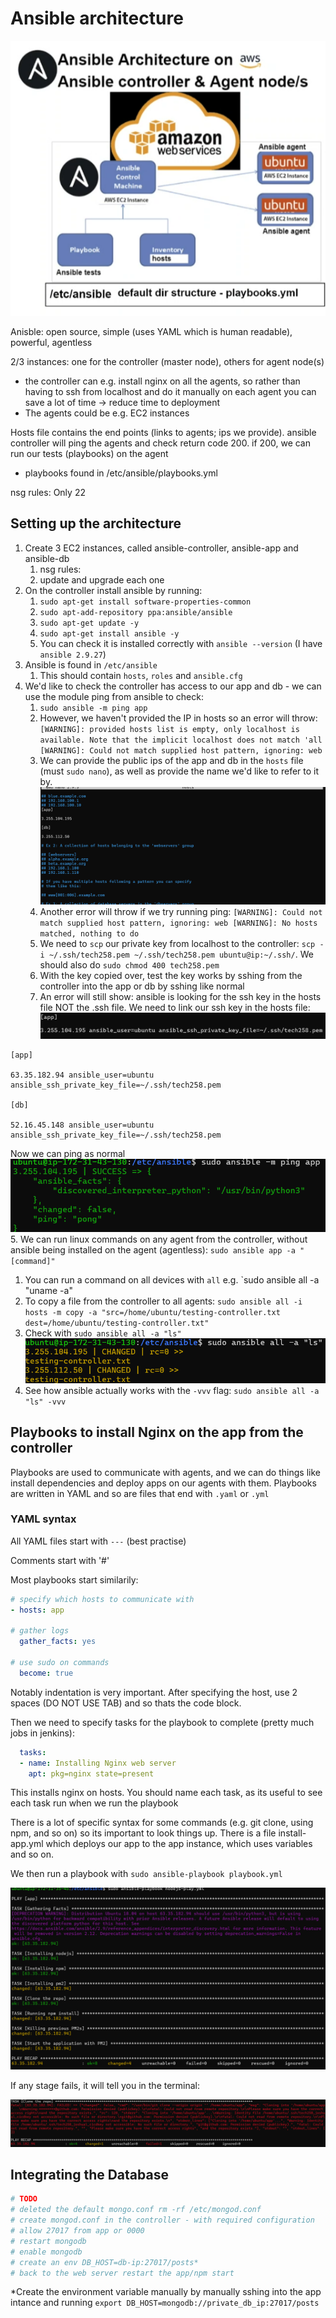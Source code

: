 # Ansible architecture

![alt text](image.png)

Anisble: open source, simple (uses YAML which is human readable), powerful, agentless

2/3 instances: one for the controller (master node), others for agent node(s) 
- the controller can e.g. install nginx on all the agents, so rather than having to ssh from localhost and do it manually on each agent you can save a lot of time -> reduce time to deployment
- The agents could be e.g. EC2 instances

Hosts file contains the end points (links to agents; ips we provide). ansible controller will ping the agents and check return code 200. if 200, we can run our tests (playbooks) on the agent
- playbooks found in /etc/ansible/playbooks.yml

nsg rules: Only 22

## Setting up the architecture

1. Create 3 EC2 instances, called ansible-controller, ansible-app and ansible-db
   1. nsg rules:
   2. update and upgrade each one
2. On the controller install ansible by running:
   1. `sudo apt-get install software-properties-common`
   2. `sudo apt-add-repository ppa:ansible/ansible`
   3. `sudo apt-get update -y`
   4. `sudo apt-get install ansible -y`
   5. You can check it is installed correctly with `ansible --version` (I have `ansible 2.9.27`)
3. Ansible is found in `/etc/ansible`
   1. This should contain `hosts`, `roles` and `ansible.cfg`
4. We'd like to check the controller has access to our app and db - we can use the module ping from ansible to check:
   1. `sudo ansible -m ping app`
   2. However, we haven't provided the IP in hosts so an error will throw: `[WARNING]: provided hosts list is empty, only localhost is available. Note that the implicit localhost does not match 'all [WARNING]: Could not match supplied host pattern, ignoring: web`
   3. We can provide the public ips of the app and db in the `hosts` file (must `sudo nano`), as well as provide the name we'd like to refer to it by.
   ![alt text](image-2.png)
   4. Another error will throw if we try running ping: `[WARNING]: Could not match supplied host pattern, ignoring: web [WARNING]: No hosts matched, nothing to do`
   5. We need to `scp` our private key from localhost to the controller: `scp -i ~/.ssh/tech258.pem ~/.ssh/tech258.pem ubuntu@ip:~/.ssh/`. We should also do `sudo chmod 400 tech258.pem`
   6. With the key copied over, test the key works by sshing from the controller into the app or db by sshing like normal
   7. An error will still show: ansible is looking for the ssh key in the hosts file NOT the .ssh file. We need to link our ssh key in the hosts file:
   ![alt text](image-3.png)
```
[app]

63.35.182.94 ansible_user=ubuntu ansible_ssh_private_key_file=~/.ssh/tech258.pem

[db]

52.16.45.148 ansible_user=ubuntu ansible_ssh_private_key_file=~/.ssh/tech258.pem
```
   Now we can ping as normal
   ![alt text](image-4.png)
5. We can run linux commands on any agent from the controller, without ansible being installed on the agent (agentless): `sudo ansible app -a "[command]"`
   1. You can run a command on all devices with `all` e.g. `sudo ansible all -a "uname -a"
   2. To copy a file from the controller to all agents: `sudo ansible all -i hosts -m copy -a "src=/home/ubuntu/testing-controller.txt dest=/home/ubuntu/testing-controller.txt"`
   3. Check with `sudo ansible all -a "ls"`
   ![alt text](image-5.png)
6. See how ansible actually works with the `-vvv` flag: `sudo ansible all -a "ls" -vvv`

## Playbooks to install Nginx on the app from the controller

Playbooks are used to communicate with agents, and we can do things like install dependencies and deploy apps on our agents with them. Playbooks are written in YAML and so are files that end with `.yaml` or `.yml`

### YAML syntax

All YAML files start with `---` (best practise)

Comments start with '#'

Most playbooks start similarily:
```yaml
# specify which hosts to communicate with
- hosts: app
  
# gather logs
  gather_facts: yes

# use sudo on commands
  become: true
```
Notably indentation is very important. After specifying the host, use 2 spaces (DO NOT USE TAB) and so thats the code block.

Then we need to specify tasks for the playbook to complete (pretty much jobs in jenkins):

```yaml
  tasks:
  - name: Installing Nginx web server
    apt: pkg=nginx state=present
```

This installs nginx on hosts. You should name each task, as its useful to see each task run when we run the playbook

 There is a lot of specific syntax for some commands (e.g. git clone, using npm, and so on) so its important to look things up. There is a file install-app.yml which deploys our app to the app instance, which uses variables and so on.

We then run a playbook with `sudo ansible-playbook playbook.yml`

![alt text](image-6.png)

If any stage fails, it will tell you in the terminal:

![alt text](image-7.png)

## Integrating the Database

```bash
# TODO
# deleted the default mongo.conf rm -rf /etc/mongod.conf
# create mongod.conf in the controller - with required configuration
# allow 27017 from app or 0000
# restart mongodb
# enable mongodb
# create an env DB_HOST=db-ip:27017/posts*
# back to the web server restart the app/npm start
```

*Create the environment variable manually by manually sshing into the app intance and running `export DB_HOST=mongodb://private_db_ip:27017/posts`